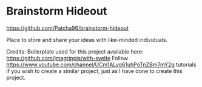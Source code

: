 # Brainstorm Hideout

https://github.com/Patcha96/brainstorm-hideout

Place to store and share your ideas with like-minded individuals.

Credits:
Boilerplate used for this project available here: https://github.com/jmagrippis/with-svelte
Follow https://www.youtube.com/channel/UCm1ALyg61uhPoTnZBm7mY2g tutorials if you wish to create a similar project, just as I have done to create this project.
